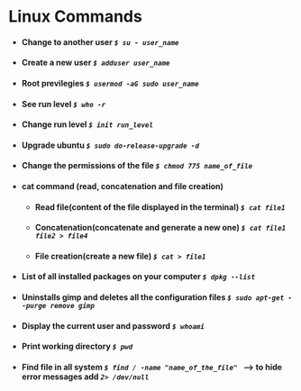 # Linux Commands

* #### Change to another user *`$ su - user_name`*

* #### Create a new user *`$ adduser user_name`*

* #### Root previlegies *`$ usermod -aG sudo user_name`*

* #### See run level *`$ who -r`*

* #### Change run level *`$ init run_level`*

* #### Upgrade ubuntu *`$ sudo do-release-upgrade -d`*

* #### Change the permissions of the file *`$ chmod 775 name_of_file`*

* #### cat command (read, concatenation and file creation)
     - #### Read file(content of the file displayed in the terminal) *`$ cat file1`*
     - #### Concatenation(concatenate and generate a new one) *`$ cat file1 file2 > file4`*
     - #### File creation(create a new file) *`$ cat > file1`* 
     
* #### List of all installed packages on your computer *`$ dpkg --list`*     

* #### Uninstalls gimp and deletes all the configuration files *`$ sudo apt-get --purge remove gimp`*   

* #### Display the current user and password *`$ whoami `*

* #### Print working directory *`$ pwd `*

* #### Find file in all system *`$ find / -name "name_of_the_file" `* --> to hide error messages add *`2> /dev/null`*
